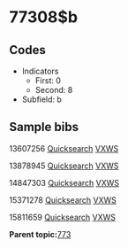 # 77308$b

## Codes

-   Indicators
    -   First: 0
    -   Second: 8
-   Subfield: b

## Sample bibs

13607256 [Quicksearch](https://search.library.yale.edu/catalog/13607256) [VXWS](http://prodorbis.library.yale.edu:7014/vxws/GetHoldingsService?bibId=13607256)

13878945 [Quicksearch](https://search.library.yale.edu/catalog/13878945) [VXWS](http://prodorbis.library.yale.edu:7014/vxws/GetHoldingsService?bibId=13878945)

14847303 [Quicksearch](https://search.library.yale.edu/catalog/14847303) [VXWS](http://prodorbis.library.yale.edu:7014/vxws/GetHoldingsService?bibId=14847303)

15371278 [Quicksearch](https://search.library.yale.edu/catalog/15371278) [VXWS](http://prodorbis.library.yale.edu:7014/vxws/GetHoldingsService?bibId=15371278)

15811659 [Quicksearch](https://search.library.yale.edu/catalog/15811659) [VXWS](http://prodorbis.library.yale.edu:7014/vxws/GetHoldingsService?bibId=15811659)

**Parent topic:**[773](../../tags/773/773.md)

